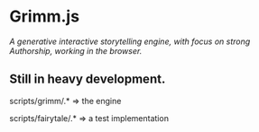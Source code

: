 Grimm.js
===
*A generative interactive storytelling engine, with focus on strong Authorship, working in the browser.*


Still in heavy development.
---------

scripts/grimm/.* => the engine

scripts/fairytale/.* => a test implementation
